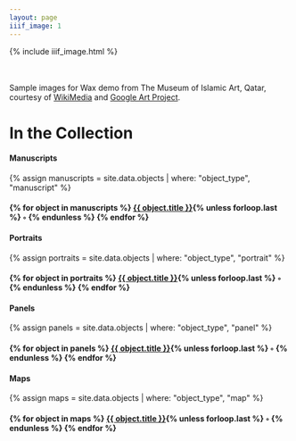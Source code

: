 ```yaml
---
layout: page
iiif_image: 1
---
```



{% include iiif_image.html %}

<br><br>
Sample images for Wax demo from The Museum of Islamic Art, Qatar, courtesy of [WikiMedia](https://commons.wikimedia.org/wiki/Category:Google_Art_Project_works_in_The_Museum_of_Islamic_Art,_Qatar) and [Google Art Project](https://www.google.com/culturalinstitute/about/artproject/).

# In the Collection

#### Manuscripts
{% assign manuscripts = site.data.objects | where: "object_type", "manuscript" %}
<h4>
  {% for object in manuscripts %}
  <a href="{{ site.baseurl }}/objects/{{ object.id }}">{{ object.title }}</a>{% unless forloop.last %} &#9702; {% endunless %}
  {% endfor %}
</h4>

#### Portraits
{% assign portraits = site.data.objects | where: "object_type", "portrait" %}
<h4>
  {% for object in portraits %}
  <a href="{{ site.baseurl }}/objects/{{ object.id }}">{{ object.title }}</a>{% unless forloop.last %} &#9702; {% endunless %}
  {% endfor %}
</h4>

#### Panels
{% assign panels = site.data.objects | where: "object_type", "panel" %}
<h4>
  {% for object in panels %}
  <a href="{{ site.baseurl }}/objects/{{ object.id }}">{{ object.title }}</a>{% unless forloop.last %} &#9702; {% endunless %}
  {% endfor %}
</h4>

#### Maps
{% assign maps = site.data.objects | where: "object_type", "map" %}
<h4>
  {% for object in maps %}
  <a href="{{ site.baseurl }}/objects/{{ object.id }}">{{ object.title }}</a>{% unless forloop.last %} &#9702; {% endunless %}
  {% endfor %}
</h4>
